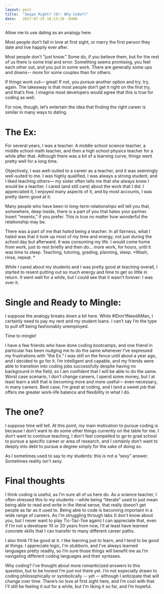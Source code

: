 ```yaml
---
layout: post
title:  "Swipe Right? (Or: Why Code?)"
date:   2017-07-25 18:13:39 -0400
---
```



Allow me to use dating as an analogy here.

Most people don’t fall in love at first sight, or marry the first person they date and live happily ever after. 

Most people don’t “just know.” Some do, if you believe them, but for the rest of us there is some trial and error.  Something seems promising, you feel each other out, and you put in some work. There are generally some ups and downs-- more for some couples than for others. 

If things work out— great! If not, you pursue another option and try, try, again. The takeaway is that most people don’t get it right on the first try, and that’s fine. I imagine most developers would agree that this is true for coding as well.

For now, though, let’s entertain the idea that finding the right career is similar in many ways to dating.

# The Ex: 

For several years, I was a teacher. A middle school science teacher, a middle school math teacher, and then a high school physics teacher for a while after that. Although there was a bit of a learning curve, things went pretty well for a long time. 

Objectively, I was well-suited to a career as a teacher, and it was seemingly well-suited to me.  I was highly qualified, I was always a strong student, and I liked teaching others— my sister often tells me that she always knew I would be a teacher. I cared (and still care) about the work that I did. I appreciated it, I enjoyed many aspects of it, and by most accounts, I was pretty damn good at it.

Many people who have been in long-term relationships will tell you that, somewhere, deep inside, there is a part of you that hates your partner. Insert “resents,” if you prefer. This is true no matter how wonderful the relationship may be.  

There was a part of me that *hated* being a teacher. In all fairness, what I hated was that it took up most of my time and energy, not just during the school day but afterward. It was consuming my life. I would come home from work, just to rest briefly and then do… more work, for hours, until it was time to sleep. Teaching, tutoring, grading, planning, sleep. *Wash, rinse, repeat. *

While I cared about my students and I was pretty good at teaching overall, I started to resent putting out so much energy and time to get so little in return.  It went well for a while, but I could see that it wasn’t forever: I was over it.

# Single and Ready to Mingle:

I suppose the analogy breaks down a bit here. While #IDon’tNeedAMan, I certainly need to pay my rent and my student loans. I can’t say I’m the type to pull off being fashionably unemployed. 

Time to mingle!

I have a few friends who have done coding bootcamps, and one friend in particular has been nudging me to do the same whenever I’ve expressed my frustrations with “the Ex.”  I was still on the fence until about a year ago, and I decided to go for it. I’m intelligent and capable, and my friends were able to transition into coding jobs successfully despite having no background in the field, so I am confident that I will be able to do the same.  Worst case scenario, I don’t change careers, I spend some money, but I at least learn a skill that is becoming more and more useful— even necessary, in many careers. Best case, I’m great at coding, and I land a sweet job that offers me greater work-life balance and flexibility in what I do. 

# The one?

I suppose time will tell. At this point, my main motivation to pursue coding is because I don’t want to do some other things currently on the table for me. I don’t want to continue teaching, I don’t feel compelled to go to grad school to pursue a specific career or area of research, and I certainly don’t want to deeply into debt to pursue a degree simply for the sake of doing so. 

As I sometimes used to say to my students: this is not a “sexy” answer. Sometimes reality isn't sexy.

# Final thoughts

I think coding is useful, as I’m sure all of us here do. As a science teacher, I often stressed this to my students --while being “literate” used to just mean being able to read and write in the literal sense, that really doesn’t get people as far as it used to. Being able to code is becoming important in a wide range of careers. As I'm struggling through labs (I don't know about you, but I never want to play Tic-Tac-Toe again) I can appreciate that, even if I’m not a developer 10 or 20 years from now, I’ll at least have learned concrete skills that I can transfer to many different career paths. 

I also think I’ll be good at it. I like learning just to learn, and I tend to be good at things. I appreciate logic, I'm stubborn, and I’ve always learned languages pretty readily, so I’m sure those things will benefit me as I’m navigating different coding languages and their syntaxes. 

Why coding? I’ve thought about more romanticized answers to this question, but to be honest I’m just not there yet. I’m not especially drawn to coding philosophically or symbolically -- yet -- although I anticipate that will change over time. There’s no love at first sight here, and I’m cool with that. I'll still be feeling it out for a while, but I'm liking it so far, and I’m hopeful. 





